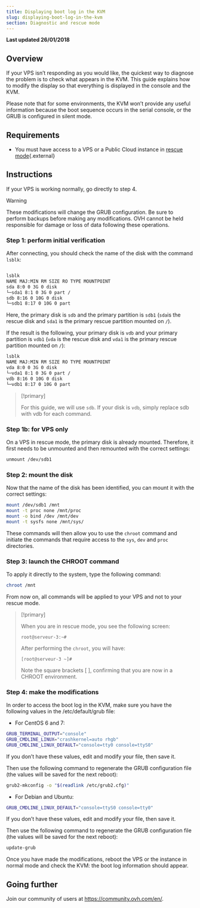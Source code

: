 ```yaml
---
title: Displaying boot log in the KVM
slug: displaying-boot-log-in-the-kvm
section: Diagnostic and rescue mode
---
```


**Last updated 26/01/2018**

## Overview

If your VPS isn’t responding as you would like, the quickest way to diagnose the problem is to check what appears in the KVM. This guide explains how to modify the display so that everything is displayed in the console and the KVM.

Please note that for some environments, the KVM won’t provide any useful information because the boot sequence occurs in the serial console, or the GRUB is configured in silent mode.


## Requirements

- You must have access to a VPS or a Public Cloud instance in [rescue mode](https://docs.ovh.com/au/en/vps/rescue/){.external}


## Instructions

If your VPS is working normally, go directly to step 4.

> [!warning]
>
> These modifications will change the GRUB configuration. Be sure to perform backups before making any modifications. OVH cannot be held responsible for damage or loss of data following these operations.
>


### Step 1: perform initial verification

After connecting, you should check the name of the disk with the command `lsblk`:

```sh

lsblk
NAME MAJ:MIN RM SIZE RO TYPE MOUNTPOINT
sda 8:0 0 3G 0 disk
└─sda1 8:1 0 3G 0 part /
sdb 8:16 0 10G 0 disk
└─sdb1 8:17 0 10G 0 part
```

Here, the primary disk is `sdb` and the primary partition is `sdb1` (`sda`is the rescue disk and `sda1` is the primary rescue partition mounted on `/`).


If the result is the following, your primary disk is `vdb` and your primary partition is `vdb1` (`vda` is the rescue disk and `vda1` is the primary rescue partition mounted on `/`):

```sh
lsblk
NAME MAJ:MIN RM SIZE RO TYPE MOUNTPOINT
vda 8:0 0 3G 0 disk
└─vda1 8:1 0 3G 0 part /
vdb 8:16 0 10G 0 disk
└─vdb1 8:17 0 10G 0 part
```

> [!primary]
>
> For this guide, we will use `sdb`. If your disk is `vdb`, simply replace sdb with vdb for each command.
>

### Step 1b: for VPS only

On a VPS in rescue mode, the primary disk is already mounted. Therefore, it first needs to be unmounted and then remounted with the correct settings:

```sh
unmount /dev/sdb1
```

### Step 2: mount the disk

Now that the name of the disk has been identified, you can mount it with the correct settings:

```sh
mount /dev/sdb1 /mnt
mount -t proc none /mnt/proc
mount -o bind /dev /mnt/dev
mount -t sysfs none /mnt/sys/
```

These commands will then allow you to use the `chroot` command and initiate the commands that require access to the `sys`, `dev` and `proc` directories.

### Step 3: launch the CHROOT command

To apply it directly to the system, type the following command:

```sh
chroot /mnt
```

From now on, all commands will be applied to your VPS and not to your rescue mode.

> [!primary]
>
> When you are in rescue mode, you see the following screen:
>
> ```
> root@serveur-3:~#
> ```
> 
> After performing the `chroot`, you will have:
> 
> ```
> [root@serveur-3 ~]#
> ```
>
> Note the square brackets [ ], confirming that you are now in a CHROOT environment.
>

### Step 4: make the modifications

In order to access the boot log in the KVM, make sure you have the following values in the /etc/default/grub file:

- For CentOS 6 and 7:

```sh
GRUB_TERMINAL_OUTPUT="console"
GRUB_CMDLINE_LINUX="crashkernel=auto rhgb"
GRUB_CMDLINE_LINUX_DEFAULT="console=tty0 console=ttyS0"
```

If you don’t have these values, edit and modify your file, then save it.

Then use the following command to regenerate the GRUB configuration file (the values will be saved for the next reboot):

```sh
grub2-mkconfig -o "$(readlink /etc/grub2.cfg)"
```

- For Debian and Ubuntu:

```sh
GRUB_CMDLINE_LINUX_DEFAULT="console=ttyS0 console=tty0"
```

If you don’t have these values, edit and modify your file, then save it.

Then use the following command to regenerate the GRUB configuration file (the values will be saved for the next reboot):

```sh
update-grub
```

Once you have made the modifications, reboot the VPS or the instance in normal mode and check the KVM: the boot log information should appear.


## Going further

Join our community of users at <https://community.ovh.com/en/>.